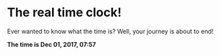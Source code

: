 # The real time clock!

Ever wanted to know what the time is? Well, your journey is about to end!

**The time is Dec 01, 2017, 07:57**